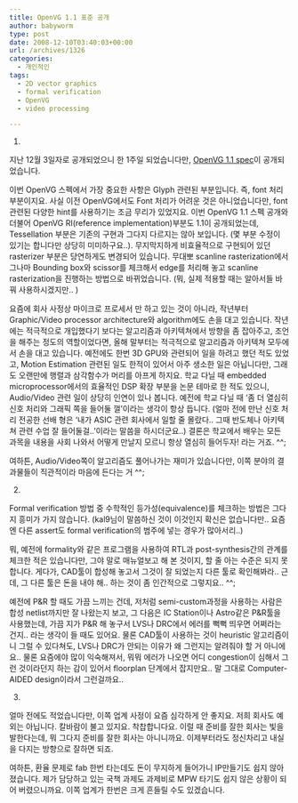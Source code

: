 ```yaml
---
title: OpenVG 1.1 표준 공개
author: babyworm
type: post
date: 2008-12-10T03:40:03+00:00
url: /archives/1326
categories:
  - 개인적인
tags:
  - 2D vector graphics
  - formal verification
  - OpenVG
  - video processing

---
```

1. 

  


지난 12월 3일자로 공개되었으니 한 1주일 되었습니다만, [OpenVG 1.1 spec][1]이 공개되었습니다. 

  


이번 OpenVG 스펙에서 가장 중요한 사항은 Glyph 관련된 부분입니다. 즉, font 처리 부분이지요. 사실 이전 OpenVG에서도 Font 처리가 어려운 것은 아니었습니다만, font 관련된 다양한 hint를 사용하기는 조금 무리가 있었지요. 이번 OpenVG 1.1 스펙 공개와 더불어 OpenVG RI(reference implementation)부분도 1.1이 공개되었는데, Tessellation 부분은 기존의 구현과 그다지 다르지는 않아 보입니다. (몇 부분 수정이 있기는 합니다만 상당히 미미하구요..). 무지막지하게 비효율적으로 구현되어 있던 rasterizer 부분은 당연하게도 변경되어 있습니다. 무대뽀 scanline rasterization에서 그나마 Bounding box와 scissor를 체크해서 edge를 처리해 놓고 scanline rasterization을 진행하는 방법으로 바뀌었습니다. (뭐, 실제 적용할 때는 알아서들 바꿔 사용하시겠지만.. ) 

  


요즘에 회사 사정상 마이크로 프로세서 만 하고 있는 것이 아니라, 작년부터 Graphic/Video processor architecture와 algorithm에도 손을 대고 있습니다. 작년에는 적극적으로 개입했다기 보다는 알고리즘과 아키텍쳐에서 방향을 좀 잡아주고, 조언을 해주는 정도의 역할이었다면, 올해 말부터는 적극적으로 알고리즘과 아키텍쳐 모두에서 손을 대고 있습니다. 예전에도 한번 3D GPU와 관련되어 일을 하려고 했던 적도 있었고, Motion Estimation 관련된 일도 한적이 있어서 아주 생소한 일은 아닙니다만, 그래도 오랜만에 행렬과 삼각함수가 머리를 아프게 하지요. 학교 다닐 때 embedded microprocessor에서의 효율적인 DSP 확장 부분을 논문 테마로 한 적도 있으니, Audio/Video 관련 일이 상당히 인연이 있나 봅니다. 예전에 학교 다닐 때 &#8216;좀 더 열심히 신호 처리와 그래픽 쪽을 들어둘 껄&#8217;이라는 생각이 항상 듭니다. (얼마 전에 만난 신호 처리 전공한 선배 형은 &#8216;내가 ASIC 관련 회사에서 일할 줄 몰랐다.. 그때 반도체나 아키텍쳐 관련 수업 잘 들어둘걸..&#8217;이라는 말씀을 하시더군요..) 결론은 학교에서 배우는 모든 과목을 내용을 사회 나와서 어떻게 만날지 모르니 항상 열심히 들어두자! 라는 거죠. ^^; 

  


여하튼, Audio/Video쪽이 알고리즘도 풀어나가는 재미가 있습니다만, 이쪽 분야의 결과물들이 직관적이라 마음에 든다는 거 ^^; 

  
  


2. 

  


Formal verification 방법 중 수학적인 등가성(equivalence)를 체크하는 방법은 그다지 흥미가 가지 않습니다. (kal9님이 말씀하신 것이 이것인지 확신은 없습니다만.. 요즘엔 다른 assert도 formal verification의 범주에 넣는 경우가 많아서리..) 

  


뭐, 예전에 formality와 같은 프로그램을 사용하여 RTL과 post-synthesis간의 관계를 체크한 적은 있습니다만, 그야 말로 매뉴얼보고 해 본 것이지, 할 줄 아는 수준은 되지 못합니다. 게다가, CAD툴이 합성해 놓고서 그것이 잘 되었는지 다른 툴로 확인해봐라.. 근데, 그 다른 툴은 돈을 내야 해.. 하는 것이 좀 인간적으로 그렇지요.. ^^; 

  


예전에 P&R 할 때도 가끔 느끼는 건데, 저처럼 semi-custom과정을 사용하는 사람은 합성 netlist까지만 잘 나왔는지 보고, 그 다음은 IC Station이나 Astro같은 P&R툴을 사용했는데, 가끔 지가 P&R 해 놓구서 LVS나 DRC에서 에러를 뻑뻑 띄우면 어쩌라는 건지.. 라는 생각이 들 때도 있어요. 물론 CAD툴이 사용하는 것이 heuristic 알고리즘이니 그럴 수 있다쳐도, LVS나 DRC가 안되는 이유가 왜 그런지는 알려줘야 할 거 아니에요.. 물론 요즘에야 많이 익숙해져서, 뭐뭐 에러가 나오면 어디 congestion이 심해서 그런 것이라던지 하는 감이 있어서 floorplan 단계에서 잡지만요.. 말 그대로 Computer-AIDED design이라서 그런걸까요.. 

  
  


3. 

  


얼마 전에도 적었습니다만, 이쪽 업계 사정이 요즘 심각하게 안 좋지요. 저희 회사도 예외는 아닙니다. 칼바람이 불고 있지요. 착찹합니다요. 이럴 때 준비를 잘한 회사는 빛을 발한다는데, 뭐 그다지 준비를 잘한 회사는 아니니까요. 이제부터라도 정신차리고 내실을 다지는 방향으로 잘하면 되죠. 

  


여하튼, 환율 문제로 fab 한번 타는데도 돈이 무지하게 들어가니 IP만들기도 쉽지 않아졌습니다. 제가 담당하고 있는 국책 과제도 과제비로 MPW 타기도 쉽지 않은 상황이 되어 버렸으니까요. 이쪽 업계가 한번은 크게 흔들릴 수도 있겠습니다.

 [1]: http://www.khronos.org/openvg/